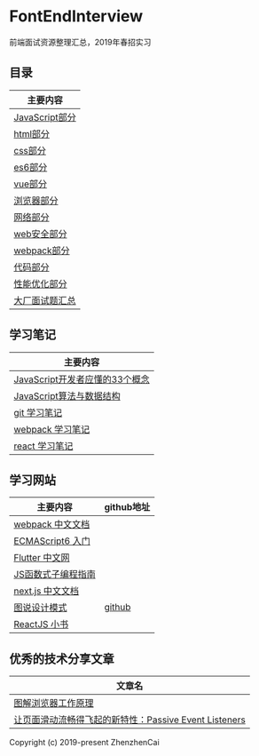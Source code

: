 # FontEndInterview
前端面试资源整理汇总，2019年春招实习

## 目录

| 主要内容 |
| ------ |
| [JavaScript部分](JavaScript.md) |
| [html部分](html.md) |
| [css部分](css.md) |
| [es6部分](ESsix.md) |
| [vue部分](vue.md) |
| [浏览器部分](brower.md) |
| [网络部分](network.md) |
| [web安全部分](webSecurity.md) |
| [webpack部分](webpack.md) |
| [代码部分](mycode.md) |
| [性能优化部分](performance.md) |
| [大厂面试题汇总](realInterview.md) |


## 学习笔记
| 主要内容 |
| ------ |
| [JavaScript开发者应懂的33个概念](https://github.com/stephentian/33-js-concepts) |
| [JavaScript算法与数据结构](https://github.com/trekhleb/javascript-algorithms/blob/master/README.zh-CN.md) |
| [git 学习笔记](study/gitStudy.md) |
| [webpack 学习笔记](study/webpackStudy.md) |
| [react 学习笔记](study/reactStudy.md) |

## 学习网站
| 主要内容 | github地址 |
| ------ | ------ |
| [webpack 中文文档](https://www.webpackjs.com/guides/getting-started/) | |
| [ECMAScript6 入门](http://es6.ruanyifeng.com/) | |
| [Flutter 中文网](https://flutterchina.club/) | |
| [JS函数式子编程指南](https://llh911001.gitbooks.io/mostly-adequate-guide-chinese/content/) | |
| [next.js 中文文档](https://nextjs.org/docs) | |
| [图说设计模式](https://design-patterns.readthedocs.io/zh_CN/latest/index.html) | [github](https://github.com/me115/design_patterns) |
| [ReactJS 小书](http://huziketang.mangojuice.top/books/react/)|

## 优秀的技术分享文章
| 文章名 |
| ------ |
| [图解浏览器工作原理](https://mp.weixin.qq.com/s/X4yAFZBNLwaDUFYaR0Cn5g) |
| [让页面滑动流畅得飞起的新特性：Passive Event Listeners](https://blog.csdn.net/dj0379/article/details/52883315) |



Copyright (c) 2019-present ZhenzhenCai
